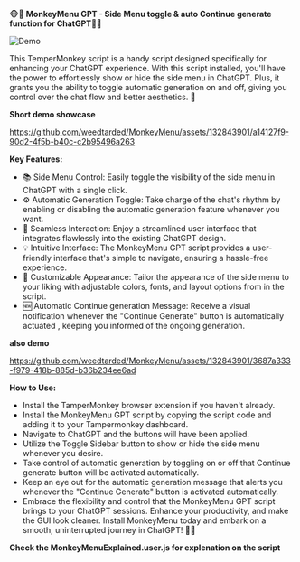 🐵🔧 **MonkeyMenu GPT - Side Menu toggle & auto Continue generate function for ChatGPT**🔧🐵

![Demo](https://github.com/weedtarded/MonkeyMenu/assets/132843901/7a54357a-e2cb-4798-8fa2-6c0af53c56a1)


This TemperMonkey script is a handy script designed specifically for enhancing your ChatGPT experience. With this script installed, you'll have the power to effortlessly show or hide the side menu in ChatGPT. Plus, it grants you the ability to toggle automatic generation on and off, giving you  control over the chat flow and better aesthetics. 🙌 

**Short demo showcase**

https://github.com/weedtarded/MonkeyMenu/assets/132843901/a14127f9-90d2-4f5b-b40c-c2b95496a263

**Key Features:**

- 📚 Side Menu Control: Easily toggle the visibility of the side menu in ChatGPT with a single click.
- ⚙️ Automatic Generation Toggle: Take charge of the chat's rhythm by enabling or disabling the automatic generation feature whenever you want.
- 🚀 Seamless Interaction: Enjoy a streamlined user interface that integrates flawlessly into the existing ChatGPT design.
- 💡 Intuitive Interface: The MonkeyMenu GPT script provides a user-friendly interface that's simple to navigate, ensuring a hassle-free experience.
- 🌈 Customizable Appearance: Tailor the appearance of the side menu to your liking with adjustable colors, fonts, and layout options from in the script.
- 🆕 Automatic Continue generation Message: Receive a visual notification whenever the "Continue Generate" button is automatically actuated , keeping you informed of the ongoing generation.

**also demo**

https://github.com/weedtarded/MonkeyMenu/assets/132843901/3687a333-f979-418b-885d-b36b234ee6ad

**How to Use:**

- Install the TamperMonkey browser extension if you haven't already.
- Install the MonkeyMenu GPT script by copying the script code and adding it to your Tampermonkey dashboard.
- Navigate to ChatGPT and the buttons will have been applied.
- Utilize the Toggle Sidebar button to show or hide the side menu whenever you desire.
- Take control of automatic generation by toggling on or off that Continue generate button will be activated automatically.
- Keep an eye out for the automatic generation message that alerts you whenever the "Continue Generate" button is activated automatically.
- Embrace the flexibility and control that the MonkeyMenu GPT script brings to your ChatGPT sessions. Enhance your productivity, and make the GUI look cleaner. Install MonkeyMenu today and embark on a smooth, uninterrupted journey in ChatGPT! 🚀🐵


**Check the MonkeyMenuExplained.user.js for explenation on the script**












